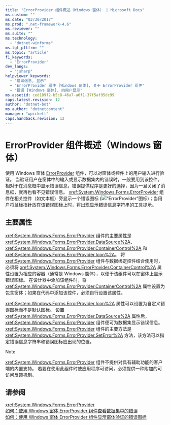 ```yaml
---
title: "ErrorProvider 组件概述（Windows 窗体） | Microsoft Docs"
ms.custom: ""
ms.date: "03/30/2017"
ms.prod: ".net-framework-4.6"
ms.reviewer: ""
ms.suite: ""
ms.technology: 
  - "dotnet-winforms"
ms.tgt_pltfrm: ""
ms.topic: "article"
f1_keywords: 
  - "ErrorProvider"
dev_langs: 
  - "jsharp"
helpviewer_keywords: 
  - "错误信息, 显示"
  - "ErrorProvider 组件 [Windows 窗体], 关于 ErrorProvider 组件"
  - "错误 [Windows 窗体], 向用户显示"
ms.assetid: ced189f2-b5c8-46a7-a6f1-37f5af95dc99
caps.latest.revision: 12
author: "dotnet-bot"
ms.author: "dotnetcontent"
manager: "wpickett"
caps.handback.revision: 12
---
```

# ErrorProvider 组件概述（Windows 窗体）
使用 Windows 窗体 [ErrorProvider](../../../../docs/framework/winforms/controls/errorprovider-component-windows-forms.md) 组件，可以对窗体或控件上的用户输入进行验证。  当验证用户在窗体中的输入或显示数据集内的错误时，一般要用到该控件。  相对于在消息框中显示错误信息，错误提供程序是更好的选择，因为一旦关闭了消息框，就再也看不见错误信息。  <xref:System.Windows.Forms.ErrorProvider> 组件在相关控件（如文本框）旁显示一个错误图标 \(![“ErrorProvider”图标](../../../../docs/framework/winforms/controls/media/vberrorprovidericon.png "vbErrorProviderIcon")\)；当用户将鼠标指针放在该错误图标上时，将出现显示错误信息字符串的工具提示。  
  
## 主要属性  
 <xref:System.Windows.Forms.ErrorProvider> 组件的主要属性是 <xref:System.Windows.Forms.ErrorProvider.DataSource%2A>、<xref:System.Windows.Forms.ErrorProvider.ContainerControl%2A> 和 <xref:System.Windows.Forms.ErrorProvider.Icon%2A>。  将 <xref:System.Windows.Forms.ErrorProvider> 组件与数据绑定控件结合使用时，必须将 <xref:System.Windows.Forms.ErrorProvider.ContainerControl%2A> 属性设置为相应的容器（通常是 Windows 窗体），以便于该组件可以在窗体上显示错误图标。  在设计器中添加该组件时，将 <xref:System.Windows.Forms.ErrorProvider.ContainerControl%2A> 属性设置为包含窗体；如果在代码中添加该控件，必须自行设置该属性。  
  
 <xref:System.Windows.Forms.ErrorProvider.Icon%2A> 属性可以设置为自定义错误图标而不是默认图标。  设置 <xref:System.Windows.Forms.ErrorProvider.DataSource%2A> 属性后，<xref:System.Windows.Forms.ErrorProvider> 组件便可为数据集显示错误信息。  <xref:System.Windows.Forms.ErrorProvider> 组件的主要方法是 <xref:System.Windows.Forms.ErrorProvider.SetError%2A> 方法，该方法可以指定错误信息字符串和错误图标应出现的位置。  
  
> [!NOTE]
>  <xref:System.Windows.Forms.ErrorProvider> 组件不提供对具有辅助功能的客户端的内置支持。  若要在使用此组件时使应用程序可访问，必须提供一种附加的可访问反馈机制。  
  
## 请参阅  
 <xref:System.Windows.Forms.ErrorProvider>   
 [如何：使用 Windows 窗体 ErrorProvider 组件查看数据集中的错误](../../../../docs/framework/winforms/controls/view-errors-within-a-dataset-with-wf-errorprovider-component.md)   
 [如何：使用 Windows 窗体 ErrorProvider 组件显示窗体验证的错误图标](../../../../docs/framework/winforms/controls/display-error-icons-for-form-validation-with-wf-errorprovider.md)